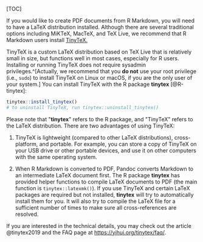 [TOC]

If you would like to create PDF documents from R Markdown, you will need to have a LaTeX distribution installed. Although there are several traditional options including MiKTeX, MacTeX, and TeX Live, we recommend that R Markdown users install [TinyTeX.](https://yihui.org/tinytex/)

TinyTeX  is a custom LaTeX distribution based on TeX Live that is relatively small in size, but functions well in most cases, especially for R users. Installing or running TinyTeX does not require sysadmin privileges.^[Actually, we recommend that you **do not** use your root privilege (i.e., `sudo`) to install TinyTeX on Linux or macOS, if you are the only user of your system.] You can install TinyTeX with the R package **tinytex** [@R-tinytex]:

```R
tinytex::install_tinytex()
# to uninstall TinyTeX, run tinytex::uninstall_tinytex() 
```

Please note that "**tinytex**" refers to the R package, and "TinyTeX" refers to the LaTeX distribution. There are two advantages of using TinyTeX:

1. TinyTeX is lightweight (compared to other LaTeX distributions), cross-platform, and portable. For example, you can store a copy of TinyTeX on your USB drive or other portable devices, and use it on other computers with the same operating system.

1. When R Markdown is converted to PDF, Pandoc converts Markdown to an intermediate LaTeX document first. The R package **tinytex** has provided helper functions to compile LaTeX documents to PDF (the main function is `tinytex::latexmk()`). If you use TinyTeX and certain LaTeX packages are required but not installed, **tinytex** will try to automatically install them for you. It will also try to compile the LaTeX file for a sufficient number of times to make sure all cross-references are resolved.

If you are interested in the technical details, you may check out the article @tinytex2019 and the FAQ page at https://yihui.org/tinytex/faq/.
